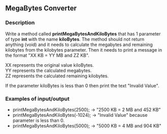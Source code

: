 ## MegaBytes Converter

### Description

Write a method called <b>printMegaBytesAndKiloBytes</b> that has 1 parameter of type <b>int</b> with the name <b>kiloBytes</b>. The method should not return anything (void) and it needs to calculate the megabytes and remaining kilobytes from the kilobytes parameter. Then it needs to print a message in the format "XX KB = YY MB and ZZ KB".

XX represents the original value kiloBytes.<br>
YY represents the calculated megabytes.<br>
ZZ represents the calculated remaining kilobytes.

If the parameter kiloBytes is less than 0 then print the text "Invalid Value".

### Examples of input/output

<ul>
<li>printMegaBytesAndKiloBytes(2500); → "2500 KB = 2 MB and 452 KB"</li>
<li>printMegaBytesAndKiloBytes(-1024); → "Invalid Value" because parameter is less than 0.</li>
<li>printMegaBytesAndKiloBytes(5000); → "5000 KB = 4 MB and 904 KB"</li>
</ul>
